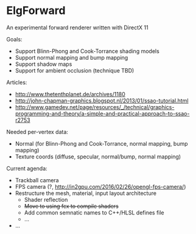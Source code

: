 # ElgForward
An experimental forward renderer written with DirectX 11

Goals:
- Support Blinn-Phong and Cook-Torrance shading models
- Support normal mapping and bump mapping
- Support shadow maps
- Support for ambient occlusion (technique TBD)

Articles:
- http://www.thetenthplanet.de/archives/1180
- http://john-chapman-graphics.blogspot.nl/2013/01/ssao-tutorial.html
- http://www.gamedev.net/page/resources/_/technical/graphics-programming-and-theory/a-simple-and-practical-approach-to-ssao-r2753

Needed per-vertex data:
- Normal (for Blinn-Phong and Cook-Torrance, normal mapping, bump mapping)
- Texture coords (diffuse, specular, normal/bump, normal mapping)

Current agenda:
- Trackball camera
- FPS camera (?, http://in2gpu.com/2016/02/26/opengl-fps-camera/)
- Restructure the mesh, material, input layout architecture
  - Shader reflection
  - ~~Move to using fcx to compile shaders~~
  - Add common semnatic names to C++/HLSL defines file
  - ...
- ...
